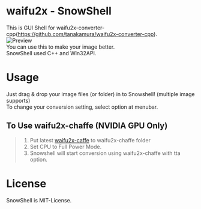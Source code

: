# waifu2x - SnowShell
This is GUI Shell for waifu2x-converter-cpp(https://github.com/tanakamura/waifu2x-converter-cpp). <br/>
![Preview](https://github.com/YukihoAA/waifu2x_snowshell/blob/master/Preview.PNG) <br />
You can use this to make your image better. <br/>
SnowShell used C++ and Win32API. 

# Usage
Just drag & drop your image files (or folder) in to Snowshell! (multiple image supports) <br/>
To change your conversion setting, select option at menubar. <br/>
## To Use waifu2x-chaffe (NVIDIA GPU Only)
> 1. Put latest [waifu2x-caffe](https://github.com/lltcggie/waifu2x-caffe/releases) to waifu2x-chaffe folder
> 2. Set CPU to Full Power Mode.
> 3. Snowshell will start conversion using waifu2x-chaffe with tta option.

# License
SnowShell is MIT-License.
